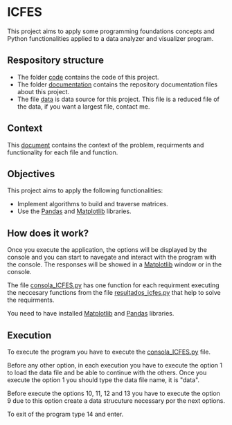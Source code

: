 # ICFES

This project aims to apply some programming foundations concepts and Python functionalities applied to a data analyzer and visualizer program.

## Respository structure

- The folder [code](/code/) contains the code of this project.
- The folder [documentation](/documentation/) contains the repository documentation files about this project.
- The file [data](/data.csv) is data source for this project. This file is a reduced file of the data, if you want a largest file, contact me.

## Context

This [document](/documentation/statement.pdf) contains the context of the problem, requirments and functionality for each file and function.

## Objectives

This project aims to apply the following functionalities:

- Implement algorithms to build and traverse matrices.
- Use the [Pandas](https://pandas.pydata.org/) and [Matplotlib](https://matplotlib.org/) libraries.

## How does it work?

Once you execute the application, the options will be displayed by the console and you can start to navegate and interact with the program with the console. The responses will be showed in a [Matplotlib](https://matplotlib.org/) window or in the console.

The file [consola_ICFES.py](/code/consola_ICFES.py) has one function for each requirment executing the neccesary functions from the file [resultados_icfes.py](/code/resultados_icfes.py) that help to solve the requirments.

You need to have installed [Matplotlib](https://matplotlib.org/) and [Pandas](https://pandas.pydata.org/) libraries.


## Execution

To execute the program you have to execute the [consola_ICFES.py](/code/consola_ICFES.py) file.

Before any other option, in each execution you have to execute the option 1 to load the data file and be able to continue with the others. Once you execute the option 1 you should type the data file name, it is "data".

Before execute the options 10, 11, 12 and 13 you have to execute the option 9 due to this option create a data strucuture necessary por the next options.

To exit of the program type 14 and enter.
